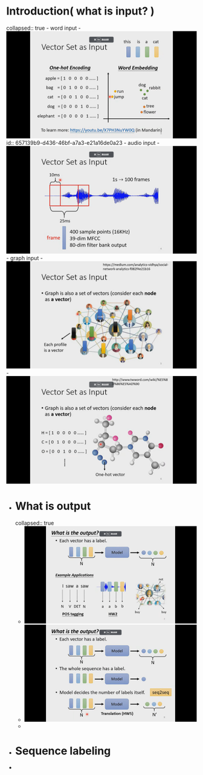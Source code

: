 # Introduction( what is input? )
collapsed:: true
	- word input
	- ![image.png](../assets/image_1701919466964_0.png)
	  id:: 657139b9-d436-46bf-a7a3-e21a16de0a23
	- audio input
	- ![image.png](../assets/image_1701919595755_0.png)
	- graph input
	- ![image.png](../assets/image_1701919682040_0.png)
	- ![image.png](../assets/image_1701919730112_0.png)
- # What is output
  collapsed:: true
	- ![image.png](../assets/image_1701919899754_0.png)
	- ![image.png](../assets/image_1701920018368_0.png)
	-
- # Sequence labeling
-